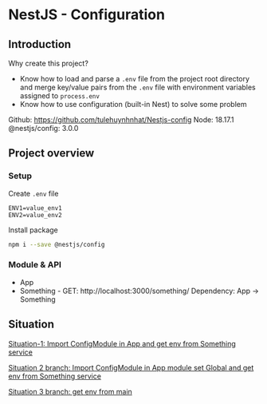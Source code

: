 # NestJS - Configuration

## Introduction

Why create this project?

- Know how to load and parse a `.env` file from the project root directory and merge key/value pairs from the `.env` file with environment variables assigned to `process.env`
- Know how to use configuration (built-in Nest) to solve some problem

Github: https://github.com/tulehuynhnhat/Nestjs-config
Node: 18.17.1
@nestjs/config: 3.0.0

## Project overview

### Setup

Create `.env` file

```env
ENV1=value_env1
ENV2=value_env2
```

Install package

```bash
npm i --save @nestjs/config
```

### Module & API

- App
- Something - GET: http://localhost:3000/something/
  Dependency: App -> Something

## Situation

[Situation-1: Import ConfigModule in App and get env from Something service](https://github.com/tulehuynhnhat/Nestjs-config/tree/situation-1)

[Situation 2 branch: Import ConfigModule in App module set Global and get env from Something service](https://github.com/tulehuynhnhat/Nestjs-config/tree/situation-2)

[Situation 3 branch: get env from main](https://github.com/tulehuynhnhat/Nestjs-config/tree/situation-3)
